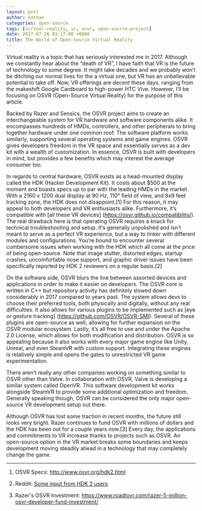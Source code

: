 ```yaml
---
layout: post
author: nathan
categories: open-source
tags: [virtual-reality, vr, osvr, open-source-project]
date: 2017-07-26 03:17:00 +0000
title: The World of Open-Source Virtual Reality
---
```


Virtual reality is a topic that has seriously interested me in 2017. Although we
constantly hear about the “death of VR”, I have faith that VR is the future of
technology to some degree. It might take decades and we probably won’t be
ditching our normal lives for the a virtual one, but VR has an unbelievable
potential to take off. Now, VR offerings are decent these days, ranging from the
makeshift Google Cardboard to high-power HTC Vive. However, I’ll be focusing on
OSVR (Open-Source Virtual Reality) for the purpose of this article.

Backed by Razer and Sensics, the OSVR project aims to create an interchangeable
system for VR hardware and software components alike. It encompasses hundreds of
HMDs, controllers, and other peripherals to bring together hardware under one
common roof. The software platform works similarly, supporting several operating
systems and game engines. OSVR gives developers freedom in the VR space and
essentially serves as a dev kit with a wealth of customization. In essence, OSVR
is built with developers in mind, but provides a few benefits which may interest
the average consumer too.

In regards to central hardware, OSVR exists as a head-mounted display called the
HDK (Hacker Development Kit). It costs about $500 at the moment and boasts specs
up to par with the leading HMDs in the market. With a 2160 x 1200 dual display
at 90 Hz, 110° field of view, and 8x9 feet tracking zone, the HDK does not
disappoint.[1]  For this reason, it may appeal to both developers and VR
enthusiasts alike. Furthermore, it’s compatible with [all these VR devices]
(https://osvr.github.io/compatibility/). The real drawback here is that
operating OSVR requires a knack for technical troubleshooting and setup. It’s
generally unpolished and isn’t meant to serve as a perfect VR experience, but a
way to tinker with different modules and configurations. You’re bound to
encounter several cumbersome issues when working with the HDK which all come at
the price of being open-source. Note that image stutter, distorted edges,
startup crashes, uncomfortable nose support, and graphic driver issues have been
specifically reported by HDK 2 reviewers on a regular basis.[2]

On the software side, OSVR blurs the line between assorted devices and
applications in order to make it easier on developers. The OSVR core is written
in C++ but repository activity has definitely slowed down considerably in 2017
compared to years past. The system allows devs to choose their preferred tools,
both physically and digitally, without any real difficulties. It also allows for
various plugins to be implemented such as [eye or gesture tracking]
(https://github.com/OSVR/OSVR-SMI). Several of these plugins are open-source as
well, allowing for further expansion on the OSVR modular ecosystem. Lastly, it’s
all free to use and under the Apache 2.0 License, which allows for both
modification and distribution. OSVR is so appealing because it also works with
every major game engine like Unity, Unreal, and even SteamVR with custom
support. Integrating these engines is relatively simple and opens the gates to
unrestricted VR game experimentation.

There aren’t really any other companies working on something similar to OSVR
other than Valve. In collaboration with OSVR, Valve is developing a similar
system called OpenVR. This software development kit works alongside SteamVR to
provide some additional optimization and freedom. Generally speaking though,
OSVR can be considered the only major open-source VR development setup out
there.

Although OSVR has lost some traction in recent months, the future still looks
very bright. Razer continues to fund OSVR with millions of dollars and the HDK
has been out for a couple years now.[3]  Every day, the applications and
commitments to VR increase thanks to projects such as OSVR. An open-source
option in the VR market breaks some boundaries and keeps development moving
steadily ahead in a technology that may completely change the game.


--------------------------------------------------------------------------------

 1. OSVR Specs: http://www.osvr.org/hdk2.html
    
    
 2. Reddit: [Some input from HDK 2 users](https://www.reddit.com/r/OSVR/comments/4ydpb0/would_you_recommend_buying_the_hdk_2/)
    
    
 3. Razer's OSVR Investment: 
    https://www.roadtovr.com/razer-5-million-osvr-developer-fund-investment/